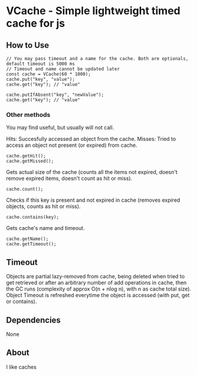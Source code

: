 # VCache - Simple lightweight timed cache for js

## How to Use
```
// You may pass timeout and a name for the cache. Both are optionals, default timeout is 5000 ms
// Timeout and name cannot be updated later
const cache = VCache(60 * 1000);
cache.put("key", "value");
cache.get("key"); // "value"

cache.putIfAbsent("key", "newValue");
cache.get("key"); // "value"
```

### Other methods
You may find useful, but usually will not call.

Hits: Succesfully accessed an object from the cache.
Misses: Tried to access an object not present (or expired) from cache.
```
cache.getHit(); 
cache.getMissed(); 
```

Gets actual size of the cache (counts all the items not expired, doesn't remove expired items, doesn't count as hit or miss).
```
cache.count(); 
```

Checks if this key is present and not expired in cache (removes expired objects, counts as hit or miss).
```
cache.contains(key);
```

Gets cache's name and timeout.
```
cache.getName();
cache.getTimeout();
```

## Timeout
Objects are partial lazy-removed from cache, being deleted when tried to get retrieved or after an arbitrary number of add operations in cache, then the GC runs (complexity of approx O(n + nlog n), with n as cache total size). Object Timeout is refreshed everytime the object is accessed (with put, get or contains).

## Dependencies
None

## About
I like caches

